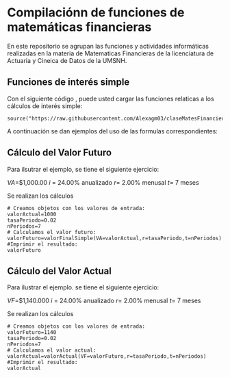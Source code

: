 # Compilaciónn de funciones de matemáticas financieras

En este repositorio se agrupan las funciones y actividades informáticas realizadas en la materia de Matematicas Financieras de la licenciatura de Actuaria y Cineica de Datos de la UMSNH. 

## Funciones de interés simple 

Con el siguiente código , puede usted cargar las funciones relaticas a los cálculos de interés simple: 
```{r}
source("https://raw.githubusercontent.com/Alexagm03/claseMatesFinancieras2024/refs/heads/main/formulasInteresSimple.R")
```
A continuación se dan ejemplos del uso de las formulas correspondientes: 

## Cálculo del Valor Futuro 

Para ilsutrar el ejemplo, se tiene el siguiente ejercicio: 

$VA$=$1,000.00
$i$ = 24.00% anualizado
$r$= 2.00% menusal
$t$= 7 meses 

Se realizan los cálculos
```{r}
# Creamos objetos con los valores de entrada: 
valorActual=1000
tasaPeriodo=0.02
nPeriodos=7
# Calculamos el valor futuro: 
valorFuturo=valorFinalSimple(VA=valorActual,r=tasaPeriodo,t=nPeriodos)
#Imprimir el resultado:
valorFuturo
```
## Cálculo del Valor Actual 

Para ilustrar el ejemplo. se tiene el siguiente ejercicio: 

$VF$=$1,140.000
$i$ = 24.00% anualizado
$r$= 2.00% menusal
$t$= 7 meses 

Se realizan los cálculos
```{r}
# Creamos objetos con los valores de entrada: 
valorFuturo=1140
tasaPeriodo=0.02
nPeriodos=7
# Calculamos el valor actual: 
valorActual=valorActual(VF=valorFuturo,r=tasaPeriodo,t=nPeriodos)
#Imprimir el resultado:
valorActual
```
